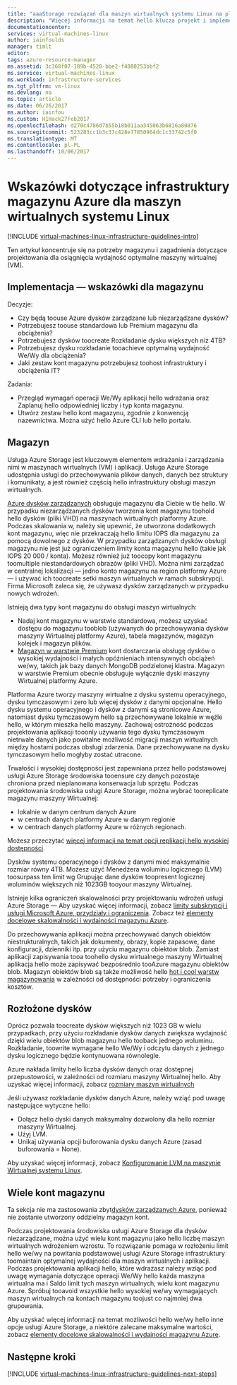 ```yaml
---
title: "aaaStorage rozwiązań dla maszyn wirtualnych systemu Linux na platformie Azure | Dokumentacja firmy Microsoft"
description: "Więcej informacji na temat hello klucza projekt i implementację wskazówki dotyczące wdrażania rozwiązania magazynu w usług infrastruktury platformy Azure."
documentationcenter: 
services: virtual-machines-linux
author: iainfoulds
manager: timlt
editor: 
tags: azure-resource-manager
ms.assetid: 3c368f07-189b-4520-bbe2-f4080253bbf2
ms.service: virtual-machines-linux
ms.workload: infrastructure-services
ms.tgt_pltfrm: vm-linux
ms.devlang: na
ms.topic: article
ms.date: 06/26/2017
ms.author: iainfou
ms.custom: H1Hack27Feb2017
ms.openlocfilehash: d270c4786d7b55b18b011aa345063b6816a80876
ms.sourcegitcommit: 523283cc1b3c37c428e77850964dc1c33742c5f0
ms.translationtype: MT
ms.contentlocale: pl-PL
ms.lasthandoff: 10/06/2017
---
```

# <a name="azure-storage-infrastructure-guidelines-for-linux-vms"></a>Wskazówki dotyczące infrastruktury magazynu Azure dla maszyn wirtualnych systemu Linux

[!INCLUDE [virtual-machines-linux-infrastructure-guidelines-intro](../../../includes/virtual-machines-linux-infrastructure-guidelines-intro.md)]

Ten artykuł koncentruje się na potrzeby magazynu i zagadnienia dotyczące projektowania dla osiągnięcia wydajność optymalne maszyny wirtualnej (VM).

## <a name="implementation-guidelines-for-storage"></a>Implementacja — wskazówki dla magazynu
Decyzje:

* Czy będą toouse Azure dysków zarządzane lub niezarządzane dysków?
* Potrzebujesz toouse standardowa lub Premium magazynu dla obciążenia?
* Potrzebujesz dysków toocreate Rozkładanie dysku większych niż 4TB?
* Potrzebujesz dysku rozkładanie tooachieve optymalną wydajność We/Wy dla obciążenia?
* Jaki zestaw kont magazynu potrzebujesz toohost infrastruktury i obciążenia IT?

Zadania:

* Przegląd wymagań operacji We/Wy aplikacji hello wdrażania oraz Zaplanuj hello odpowiedniej liczby i typ konta magazynu.
* Utwórz zestaw hello kont magazynu, zgodnie z konwencją nazewnictwa. Można użyć hello Azure CLI lub hello portalu.

## <a name="storage"></a>Magazyn
Usługa Azure Storage jest kluczowym elementem wdrażania i zarządzania nimi w maszynach wirtualnych (VM) i aplikacji. Usługa Azure Storage udostępnia usługi do przechowywania plików danych, danych bez struktury i komunikaty, a jest również częścią hello infrastruktury obsługi maszyn wirtualnych.

[Azure dysków zarządzanych](../../storage/storage-managed-disks-overview.md) obsługuje magazynu dla Ciebie w tle hello. W przypadku niezarządzanych dysków tworzenia kont magazynu toohold hello dysków (pliki VHD) na maszynach wirtualnych platformy Azure. Podczas skalowania w, należy się upewnić, że utworzona dodatkowych kont magazynu, więc nie przekraczają hello limitu IOPS dla magazynu za pomocą dowolnego z dysków. W przypadku zarządzanych dysków obsługi magazynu nie jest już ograniczeniem limity konta magazynu hello (takie jak IOPS 20 000 / konta). Możesz również już toocopy kont magazynu toomultiple niestandardowych obrazów (pliki VHD). Można nimi zarządzać w centralnej lokalizacji — jedno konto magazynu na region platformy Azure — i używać ich toocreate setki maszyn wirtualnych w ramach subskrypcji. Firma Microsoft zaleca się, że używasz dysków zarządzanych w przypadku nowych wdrożeń.

Istnieją dwa typy kont magazynu do obsługi maszyn wirtualnych:

* Nadaj kont magazynu w warstwie standardowa, możesz uzyskać dostępu do magazynu tooblob (używanych do przechowywania dysków maszyny Wirtualnej platformy Azure), tabela magazynów, magazyn kolejek i magazyn plików.
* [Magazyn w warstwie Premium](../../storage/storage-premium-storage.md) kont dostarczania obsługę dysków o wysokiej wydajności i małych opóźnieniach intensywnych obciążeń we/wy, takich jak bazy danych MongoDB podzielonej klastra. Magazyn w warstwie Premium obecnie obsługuje wyłącznie dyski maszyny Wirtualnej platformy Azure.

Platforma Azure tworzy maszyny wirtualne z dysku systemu operacyjnego, dysku tymczasowym i zero lub więcej dysków z danymi opcjonalne. Hello dysku systemu operacyjnego i dysków z danymi są stronicowe Azure, natomiast dysku tymczasowym hello są przechowywane lokalnie w węźle hello, w którym mieszka hello maszyny. Zachowaj ostrożność podczas projektowania aplikacji tooonly używania tego dysku tymczasowym nietrwałe danych jako powitalne możliwość migracji maszyn wirtualnych między hostami podczas obsługi zdarzenia. Dane przechowywane na dysku tymczasowym hello mogłyby zostać utracone.

Trwałości i wysokiej dostępności jest zapewniana przez hello podstawowej usługi Azure Storage środowiska tooensure czy danych pozostaje chroniona przed nieplanowana konserwacja lub sprzętu. Podczas projektowania środowiska usługi Azure Storage, można wybrać tooreplicate magazynu maszyny Wirtualnej:

* lokalnie w danym centrum danych Azure
* w centrach danych platformy Azure w danym regionie
* w centrach danych platformy Azure w różnych regionach.

Możesz przeczytać [więcej informacji na temat opcji replikacji hello wysokiej dostępności](../../storage/storage-introduction.md#replication-for-durability-and-high-availability).

Dysków systemu operacyjnego i dysków z danymi mieć maksymalnie rozmiar równy 4TB. Możesz użyć Menedżera woluminu logicznego (LVM) toosurpass ten limit wg Grupując dane dysków toopresent logicznej woluminów większych niż 1023GB tooyour maszyny Wirtualnej.

Istnieje kilka ograniczeń skalowalności przy projektowaniu wdrożeń usługi Azure Storage — Aby uzyskać więcej informacji, zobacz [limity subskrypcji i usługi Microsoft Azure, przydziały i ograniczenia](../../azure-subscription-service-limits.md#storage-limits). Zobacz też [elementy docelowe skalowalności i wydajności magazynu Azure](../../storage/storage-scalability-targets.md).

Do przechowywania aplikacji można przechowywać danych obiektów niestrukturalnych, takich jak dokumenty, obrazy, kopie zapasowe, dane konfiguracji, dzienniki itp. przy użyciu magazynu obiektów blob. Zamiast aplikacji zapisywania tooa toohello dysku wirtualnego maszyny Wirtualnej aplikacja hello może zapisywać bezpośrednio tooAzure magazynu obiektów blob. Magazyn obiektów blob są także możliwość hello [hot i cool warstw magazynowania](../../storage/storage-blob-storage-tiers.md) w zależności od dostępności potrzeby i ograniczenia kosztów.

## <a name="striped-disks"></a>Rozłożone dysków
Oprócz pozwala toocreate dysków większych niż 1023 GB w wielu przypadkach, przy użyciu rozkładanie dysków danych zwiększa wydajność dzięki wielu obiektów blob magazynu hello tooback jednego woluminu. Rozkładanie, toowrite wymagane hello We/Wy i odczytu danych z jednego dysku logicznego będzie kontynuowana równolegle.

Azure nakłada limity hello liczba dysków danych oraz dostępnej przepustowości, w zależności od rozmiaru maszyny Wirtualnej hello. Aby uzyskać więcej informacji, zobacz [rozmiary maszyn wirtualnych](sizes.md)

Jeśli używasz rozkładanie dysków danych Azure, należy wziąć pod uwagę następujące wytyczne hello:

* Dołącz hello dyski danych maksymalny dozwolony dla hello rozmiar maszyny Wirtualnej.
* Użyj LVM.
* Unikaj używania opcji buforowania dysku danych Azure (zasad buforowania = None).

Aby uzyskać więcej informacji, zobacz [Konfigurowanie LVM na maszynie Wirtualnej systemu Linux](configure-lvm.md).

## <a name="multiple-storage-accounts"></a>Wiele kont magazynu
Ta sekcja nie ma zastosowania zbyt[dysków zarządzanych Azure](../../storage/storage-managed-disks-overview.md?toc=%2fazure%2fvirtual-machines%2flinux%2ftoc.json), ponieważ nie zostanie utworzony oddzielny magazyn kont. 

Podczas projektowania środowiska usługi Azure Storage dla dysków niezarządzane, można użyć wielu kont magazynu jako hello liczbę maszyn wirtualnych wdrożeniem wzrostu. To rozwiązanie pomaga w rozłożeniu limit hello we/wy na powitania podstawowej usługi Azure Storage infrastruktury toomaintain optymalnej wydajności dla maszyn wirtualnych i aplikacji. Podczas projektowania aplikacji hello, które wdrażasz należy wziąć pod uwagę wymagania dotyczące operacji We/Wy hello każda maszyna wirtualna ma i Saldo limit tych maszyn wirtualnych, wielu kont magazynu Azure. Spróbuj tooavoid wszystkie hello wysokiej we/wy wymagających maszyn wirtualnych na kontach magazynu toojust co najmniej dwa grupowania.

Aby uzyskać więcej informacji na temat możliwości hello we/wy hello inne opcje usługi Azure Storage, a niektóre zalecane maksymalne wartości, zobacz [elementy docelowe skalowalności i wydajności magazynu Azure](../../storage/storage-scalability-targets.md).

## <a name="next-steps"></a>Następne kroki
[!INCLUDE [virtual-machines-linux-infrastructure-guidelines-next-steps](../../../includes/virtual-machines-linux-infrastructure-guidelines-next-steps.md)]

